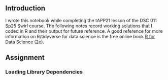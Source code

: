 ## Introduction

I wrote this notebook while completing the tAPP21 lesson of the DSC 011 Sp25 Swirl course. The following notes record working solutions that I coded in R and their output for future reference. A good reference for more information on R/tidyverse for data science is the free online book [R for Data Science (2e)](https://r4ds.hadley.nz).

## Assignment
### Loading Library Dependencies